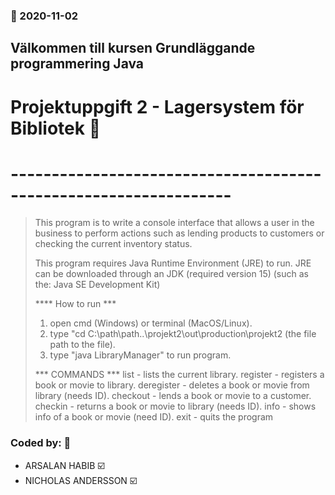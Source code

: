 ### :date: 2020-11-02
## Välkommen till kursen Grundläggande programmering Java 
#  Projektuppgift 2 - Lagersystem för Bibliotek :rocket:
# -----------------------------------------------------------------
> This program is to write a console interface that allows a user in the business to perform actions such as lending products to customers or checking the current inventory status.
>
> This program requires Java Runtime Environment (JRE) to run.
> JRE can be downloaded through an JDK (required version 15) (such as the: Java SE Development Kit)
> 
> **** How to run ***
>1. open cmd (Windows) or terminal (MacOS/Linux).
>2. type "cd C:\path\path\..\projekt2\out\production\projekt2   (the file path to the file).
>3. type "java LibraryManager" to run program.
>
> *** COMMANDS ***
>list - lists the current library.
>register - registers a book or movie to library.
>deregister - deletes a book or movie from library (needs ID).
>checkout - lends a book or movie to a customer.
>checkin - returns a book or movie to library (needs ID).
>info - shows info of a book or movie (need ID).
>exit - quits the program


### Coded by: :busts_in_silhouette:
* ARSALAN HABIB :ballot_box_with_check:
* NICHOLAS ANDERSSON :ballot_box_with_check:
 

